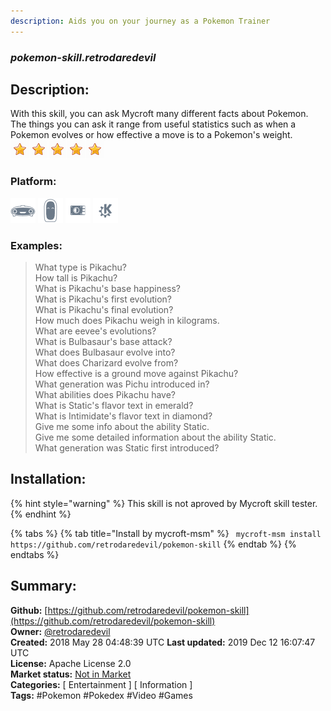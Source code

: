 ```yaml
---
description: Aids you on your journey as a Pokemon Trainer
---
```


### _pokemon-skill.retrodaredevil_  
## Description:  
With this skill, you can ask Mycroft many different facts about Pokemon. The things you can ask it range from useful statistics such as when a Pokemon evolves or how effective a move is to a Pokemon's weight.  
![](../.gitbook/assets/star.png)![](../.gitbook/assets/star.png)![](../.gitbook/assets/star.png)![](../.gitbook/assets/star.png)![](../.gitbook/assets/star.png)  
  
### Platform:  
 ![Mark I](../.gitbook/assets/mark-1-icon.png)  ![Mark II](../.gitbook/assets/mark-2-icon.png)  ![Picroft](../.gitbook/assets/picroft-icon.png)  ![plasmoid](../.gitbook/assets/kde.png)   
### Examples:  
> What type is Pikachu?  
> How tall is Pikachu?  
> What is Pikachu's base happiness?  
> What is Pikachu's first evolution?  
> What is Pikachu's final evolution?  
> How much does Pikachu weigh in kilograms.  
> What are eevee's evolutions?  
> What is Bulbasaur's base attack?  
> What does Bulbasaur evolve into?  
> What does Charizard evolve from?  
> How effective is a ground move against Pikachu?  
> What generation was Pichu introduced in?  
> What abilities does Pikachu have?  
> What is Static's flavor text in emerald?  
> What is Intimidate's flavor text in diamond?  
> Give me some info about the ability Static.  
> Give me some detailed information about the ability Static.  
> What generation was Static first introduced?  
  
## Installation:  
{% hint style="warning" %}
This skill is not aproved by Mycroft skill tester.
{% endhint %}
    
{% tabs %}
{% tab title="Install by mycroft-msm" %}
``` mycroft-msm install https://github.com/retrodaredevil/pokemon-skill```
{% endtab %}
  {% endtabs %}
    
## Summary:  
**Github:** [https://github.com/retrodaredevil/pokemon-skill](https://github.com/retrodaredevil/pokemon-skill)  
**Owner:** [@retrodaredevil](https://github.com/retrodaredevil)  
**Created:** 2018 May 28 04:48:39 UTC  **Last updated:** 2019 Dec 12 16:07:47 UTC  
**License:** Apache License 2.0  
**Market status:** [Not in Market](https://market.mycroft.ai/skill/)  
**Categories:** [ Entertainment ] [ Information ]   
**Tags:** \#Pokemon \#Pokedex \#Video \#Games   
